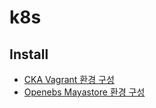 # k8s

## Install
- [CKA Vagrant 환경 구성](docs/cka-vagrant.md) 
- [Openebs Mayastore 환경 구성](docs/mayastore-vagrant.md)



